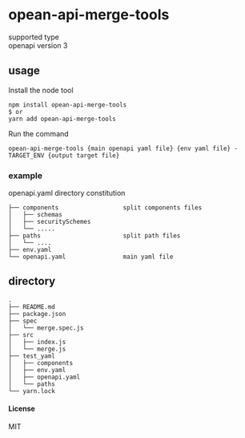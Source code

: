 # opean-api-merge-tools
supported type  
openapi version 3

## usage
Install the node tool  
```$bash
npm install opean-api-merge-tools
$ or
yarn add opean-api-merge-tools
```
  
Run the command  
```
opean-api-merge-tools {main openapi yaml file} {env yaml file} -TARGET_ENV {output target file}
```


### example
openapi.yaml directory constitution
```
├── components                  split components files
│   ├── schemas
│   ├── securitySchemes
│   └── .....
├── paths                       split path files
│   └── ....
├── env.yaml
└── openapi.yaml                main yaml file 
```

## directory
```
.
├── README.md
├── package.json
├── spec
│   └── merge.spec.js
├── src
│   ├── index.js
│   └── merge.js
├── test_yaml
│   ├── components
│   ├── env.yaml
│   ├── openapi.yaml
│   └── paths
└── yarn.lock

```

#### License
MIT